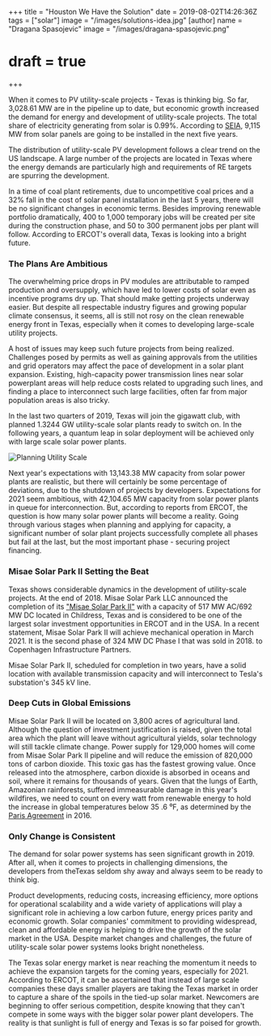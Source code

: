 +++
title = "Houston We Have the Solution"
date = 2019-08-02T14:26:36Z
tags = ["solar"]
image = "/images/solutions-idea.jpg"
[author]
  name = "Dragana Spasojevic"
  image = "/images/dragana-spasojevic.png"
# draft = true
+++

When it comes to PV utility-scale projects - Texas is thinking big. So far, 3,028.61 MW are in the pipeline up to date, but economic growth increased the demand for energy and development of utility-scale projects. The total share of electricity generating from solar is 0.99%. According to [SEIA](https://www.seia.org/state-solar-policy/texas-solar),  9,115 MW from solar panels are going to be installed in the next five years. 

The distribution of utility-scale PV development follows a clear trend on the US landscape. A large number of the projects are located in Texas where the energy demands are particularly high and requirements of RE targets are spurring the development.  

In a time of coal plant retirements, due to uncompetitive coal prices and a 32% fall in the cost of solar panel installation in the last 5 years, there will be no significant changes in economic terms. Besides improving renewable portfolio dramatically, 400 to 1,000 temporary jobs will be created per site during the construction phase, and 50 to 300 permanent jobs per plant will follow. According to ERCOT's overall data, Texas is looking into a bright future. 

### The Plans Are Ambitious

The overwhelming price drops in PV modules are attributable to ramped production and oversupply, which have led to lower costs of solar even as incentive programs dry up. That should make getting projects underway easier. But despite all respectable industry figures and growing popular climate consensus, it seems, all is still not rosy on the clean renewable energy front in Texas, especially when it comes to developing large-scale utility projects. 

A host of issues may keep such future projects from being realized. Challenges posed by permits as well as gaining approvals from the utilities and grid operators may affect the pace of development in a solar plant expansion. Existing, high-capacity power transmission lines near solar powerplant areas will help reduce costs related to upgrading such lines, and finding a place to interconnect such large facilities, often far from major population areas is also tricky. 

In the last two quarters of 2019, Texas will join the gigawatt club, with planned 1.3244 GW utility-scale solar plants ready to switch on. In the following years, a quantum leap in solar deployment will be achieved only with large scale solar power plants. 

![Planning Utility Scale](/images/planning-utility-scale.png)

Next year's expectations with 13,143.38 MW capacity from solar power plants are realistic, but there will certainly be some percentage of deviations, due to the shutdown of projects by developers. Expectations for 2021 seem ambitious, with 42,104.65 MW capacity from solar power plants in queue for interconnection. But, according to reports from ERCOT, the question is how many solar power plants will become a reality. Going through various stages when planning and applying for capacity, a significant number of solar plant projects successfully complete all phases but fail at the last, but the most important phase - securing project financing.

### Misae Solar Park II Setting the Beat

Texas shows considerable dynamics in the development of utility-scale projects. At the end of 2018. Misae Solar Park LLC announced the completion of its ["Misae Solar Park II"](https://www.misaesolar.com/misae-solar-park-2) with a capacity of 517 MW AC/692 MW DC located in Childress, Texas and is considered to be one of the largest solar investment opportunities in ERCOT and in the USA. In a recent statement, Misae Solar Park II will achieve mechanical operation in March 2021. It is the second phase of 324 MW DC Phase I that was sold in 2018. to Copenhagen Infrastructure Partners. 

Misae Solar Park II, scheduled for completion in two years, have a solid location with available transmission capacity and will interconnect to Tesla's substation's 345 kV line. 

### Deep Cuts in Global Emissions

Misae Solar Park II will be located on 3,800 acres of agricultural land. Although the question of investment justification is raised, given the total area which the plant will leave without agricultural yields, solar technology will still tackle climate change. Power supply for 129,000 homes will come from Misae Solar Park II pipeline and will reduce the emission of 820,000 tons of carbon dioxide. This toxic gas has the fastest growing value. Once released into the atmosphere, carbon dioxide is absorbed in oceans and soil, where it remains for thousands of years. Given that the lungs of Earth, Amazonian rainforests, suffered immeasurable damage in this year's wildfires, we need to count on every watt from renewable energy to hold the increase in global temperatures below 35 .6 ⁰F, as determined by the [Paris Agreement](https://unfccc.int/process-and-meetings/the-paris-agreement/the-paris-agreement) in 2016. 

### Only Change is Consistent

The demand for solar power systems has seen significant growth in 2019. After all, when it comes to projects in challenging dimensions, the developers from theTexas seldom shy away and always seem to be ready to think big. 

Product developments, reducing costs, increasing efficiency, more options for operational scalability and a wide variety of applications will play a significant role in achieving a low carbon future, energy prices parity and economic growth. Solar companies' commitment to providing widespread, clean and affordable energy is helping to drive the growth of the solar market in the USA. Despite market changes and challenges, the future of utility-scale solar power systems looks bright nonetheless. 

The Texas solar energy market is near reaching the momentum it needs to achieve the expansion targets for the coming years, especially for 2021. According to ERCOT, it can be ascertained that instead of large scale companies these days smaller players are taking the Texas market in order to capture a share of the spoils in the tied-up solar market. Newcomers are beginning to offer serious competition, despite knowing that they can't compete in some ways with the bigger solar power plant developers. The reality is that sunlight is full of energy and Texas is so far poised for growth.
